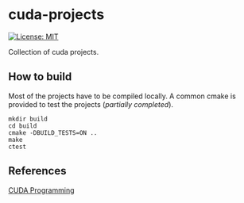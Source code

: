 # cuda-projects
[![License: MIT](https://img.shields.io/badge/License-MIT-blue.svg)](https://opensource.org/licenses/MIT)

Collection of cuda projects.

## How to build

Most of the projects have to be compiled locally. A common cmake is provided to test the projects (*partially completed*).

```
mkdir build
cd build
cmake -DBUILD_TESTS=ON ..
make
ctest
```

## References

[CUDA Programming](https://en.wikipedia.org/wiki/Thread_block_(CUDA_programming))


